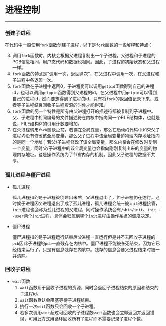 # 进程控制

---

### 创建子进程

​	在代码中一般使用`fork`函数创建子进程，以下是`fork`函数的一些解释和特点：

3. 调用`fork`函数时，内核会根据父进程复制出一个子进程，父进程和子进程的PCB信息相同，用户态代码和数据也相同。因此，子进程的初始状态和父进程一样。
2. `fork`函数的特点是“调用一次，返回两次”，在父进程中调用一次，在父进程和子进程中各返回一次。
3. `fork`函数在子进程中返回0，子进程仍可以调用`getpid`函数得到自己的进程id，也可以调用`getppid`函数得到父进程的id。在父进程中用`getpid`可以得到自己的进程id，然而要想得到子进程的id，只有将`fork`的返回值记录下来，或者等子进程结束回收子进程资源的时候才能得知。
4. `fork`函数的另一个特性是所有由父进程打开的描述符都被复制到子进程中。父、子进程中相同编号的文件描述符在内核中指向同一个FILE结构体，也就是说，FILE结构体的引用计数要增加。
5. 在父进程调用`fork`函数之前，若存在全局变量，那么在后续的代码中如果父子进程均没有修改该全局变量，那么父子进程中该全局变量的物理内存地址指向的是同一个地址；若父/子进程修改了该全局变量，那么内核会在修改时复制一个变量，同时父/子进程中的该全局变量也会指向刚刚复制出来的变量的物理内存地址。这是操作系统为了节省内存的机制。因此父子进程的数据不共享。

### 孤儿进程与僵尸进程

- 孤儿进程

  孤儿进程指的是子进程被创建出来后，父进程退出了，但子进程仍在运行。这时候子进程因父进程退出了成了孤儿进程，孤儿进程会统一被`init`进程接管，`init`进程也会称为孤儿进程的父进程。同时操作系统会有`/sbin/init`、`init --user`两个`init`进程，具体会归属到哪个`init`进程由操作系统的调度决定。

- 僵尸进程

  僵尸进程指的是子进程运行结束后父进程一直运行但是并不去回收子进程的`pcb`因此子进程的`pcb`一直残存在内核中。僵尸进程不能被杀死结束，因为它已经结束运行了，只是有信息残存在内核中。残存的信息会随父进程结束时被一并清除。

### 回收子进程

- `wait`函数
  1. `wait`函数用于回收子进程的资源，同时会返回子进程结束的原因和结束的子进程id。
  2. `wait`函数默认会阻塞等待子进程结束。
  3. 执行一次`wait`函数只会回收一个子进程。
  4. 若多次调用`wait`超过可回收的子进程数`wait`函数也会立即返回并返回错误，可用此方式用循环回收所有子进程而不需要记录子进程个数。